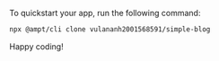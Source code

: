 To quickstart your app, run the following command: 

```bash
npx @ampt/cli clone vulananh2001568591/simple-blog
```

Happy coding!